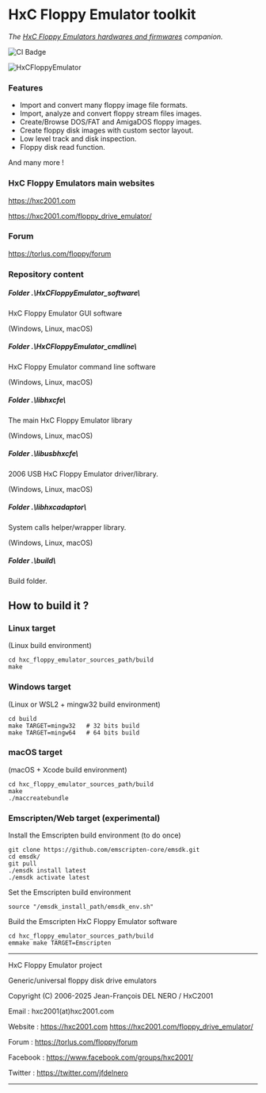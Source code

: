 # HxC Floppy Emulator toolkit

*The [HxC Floppy Emulators hardwares and firmwares](https://hxc2001.com/) companion.*

![CI Badge](https://github.com/jfdelnero/HxCFloppyEmulator/actions/workflows/ccpp.yml/badge.svg)

![HxCFloppyEmulator](/doc/imgs/banner.jpg?raw=true "HxCFloppyEmulator")

### Features

 - Import and convert many floppy image file formats.
 - Import, analyze and convert floppy stream files images.
 - Create/Browse DOS/FAT and AmigaDOS floppy images.
 - Create floppy disk images with custom sector layout.
 - Low level track and disk inspection.
 - Floppy disk read function.

 And many more !

### HxC Floppy Emulators main websites

https://hxc2001.com

https://hxc2001.com/floppy_drive_emulator/

### Forum

https://torlus.com/floppy/forum

### Repository content

##### Folder .\HxCFloppyEmulator_software\

HxC Floppy Emulator GUI software

(Windows, Linux, macOS)

##### Folder .\HxCFloppyEmulator_cmdline\

HxC Floppy Emulator command line software

(Windows, Linux, macOS)

##### Folder .\libhxcfe\

The main HxC Floppy Emulator library

(Windows, Linux, macOS)

##### Folder .\libusbhxcfe\

2006 USB HxC Floppy Emulator driver/library.

(Windows, Linux, macOS)

##### Folder .\libhxcadaptor\

System calls helper/wrapper library.

(Windows, Linux, macOS)

##### Folder .\build\

Build folder.

## How to build it ?

### Linux target

(Linux build environment)
```
cd hxc_floppy_emulator_sources_path/build
make
```

### Windows target

(Linux or WSL2 + mingw32 build environment)

```
cd build
make TARGET=mingw32   # 32 bits build
make TARGET=mingw64   # 64 bits build
```

### macOS target

(macOS + Xcode build environment)

```
cd hxc_floppy_emulator_sources_path/build
make
./maccreatebundle
```

### Emscripten/Web target (experimental)

Install the Emscripten build environment (to do once)

```
git clone https://github.com/emscripten-core/emsdk.git
cd emsdk/
git pull
./emsdk install latest
./emsdk activate latest
```

Set the Emscripten build environment

```
source "/emsdk_install_path/emsdk_env.sh"
```

Build the Emscripten HxC Floppy Emulator software

```
cd hxc_floppy_emulator_sources_path/build
emmake make TARGET=Emscripten
```

-------------------------------------------------------------------------------

HxC Floppy Emulator project

Generic/universal floppy disk drive emulators

Copyright (C) 2006-2025  Jean-François DEL NERO / HxC2001

Email :    hxc2001(at)hxc2001.com

Website :  https://hxc2001.com
           https://hxc2001.com/floppy_drive_emulator/

Forum :    https://torlus.com/floppy/forum

Facebook : https://www.facebook.com/groups/hxc2001/

Twitter :  https://twitter.com/jfdelnero

-------------------------------------------------------------------------------

